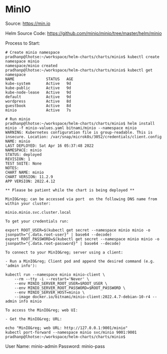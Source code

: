 # MinIO 

Source: https://min.io

Helm Source Code: https://github.com/minio/minio/tree/master/helm/minio

Process to Start:

    # Create minio namespace
    pradhanp@lhotse:~/workspace/helm-charts/charts/minio$ kubectl create namespace minio
    namespace/minio created
    pradhanp@lhotse:~/workspace/helm-charts/charts/minio$ kubectl get namespace
    NAME              STATUS   AGE
    kube-system       Active   9d
    kube-public       Active   9d
    kube-node-lease   Active   9d
    default           Active   9d
    wordpress         Active   8d
    guestbook         Active   8d
    minio             Active   7s

    # Run minio
    pradhanp@lhotse:~/workspace/helm-charts/charts/minio$ helm install minio -f minio-values.yaml bitnami/minio --namespace minio
    WARNING: Kubernetes configuration file is group-readable. This is insecure. Location: /var/snap/microk8s/3052/credentials/client.config
    NAME: minio
    LAST DEPLOYED: Sat Apr 16 05:37:48 2022
    NAMESPACE: minio
    STATUS: deployed
    REVISION: 1
    TEST SUITE: None
    NOTES:
    CHART NAME: minio
    CHART VERSION: 11.2.9
    APP VERSION: 2022.4.12

    ** Please be patient while the chart is being deployed **

    MinIO&reg; can be accessed via port  on the following DNS name from within your cluster:

    minio.minio.svc.cluster.local

    To get your credentials run:

    export ROOT_USER=$(kubectl get secret --namespace minio minio -o jsonpath="{.data.root-user}" | base64 --decode)
    export ROOT_PASSWORD=$(kubectl get secret --namespace minio minio -o jsonpath="{.data.root-password}" | base64 --decode)

    To connect to your MinIO&reg; server using a client:

    - Run a MinIO&reg; Client pod and append the desired command (e.g. 'admin info'):

    kubectl run --namespace minio minio-client \
        --rm --tty -i --restart='Never' \
        --env MINIO_SERVER_ROOT_USER=$ROOT_USER \
        --env MINIO_SERVER_ROOT_PASSWORD=$ROOT_PASSWORD \
        --env MINIO_SERVER_HOST=minio \
        --image docker.io/bitnami/minio-client:2022.4.7-debian-10-r4 -- admin info minio

    To access the MinIO&reg; web UI:

    - Get the MinIO&reg; URL:

    echo "MinIO&reg; web URL: http://127.0.0.1:9001/minio"
    kubectl port-forward --namespace minio svc/minio 9001:9001
    pradhanp@lhotse:~/workspace/helm-charts/charts/minio$ 

User Name: minio-admin
Password: minio-pass

